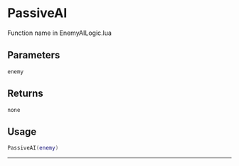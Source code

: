 # PassiveAI
Function name in EnemyAILogic.lua
## Parameters
`enemy`
## Returns
`none`
## Usage
```lua
PassiveAI(enemy)
```
---
